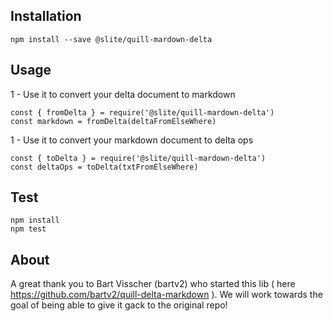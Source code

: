 ## Installation

```
npm install --save @slite/quill-mardown-delta
```

## Usage

1 - Use it to convert your delta document to markdown
```
const { fromDelta } = require('@slite/quill-mardown-delta')
const markdown = fromDelta(deltaFromElseWhere)
```

1 - Use it to convert your markdown document to delta ops
```
const { toDelta } = require('@slite/quill-mardown-delta')
const deltaOps = toDelta(txtFromElseWhere)
```

## Test

```
npm install
npm test
```

## About

A great thank you to Bart Visscher (bartv2) who started this lib ( here https://github.com/bartv2/quill-delta-markdown ).
We will work towards the goal of being able to give it gack to the original repo!
